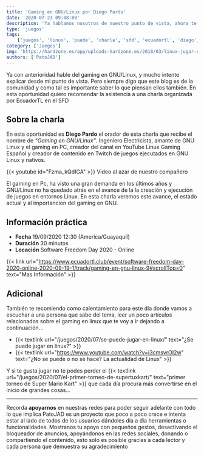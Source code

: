 ```yaml
---
title: 'Gaming en GNU/Linux por Diego Pardo'
date: '2020-07-23 09:48:00'
description: 'Ya hablamos nosotros de nuestro punto de vista, ahora te invitamos a la charla de Diego Pardo en el SFD'
type: 'juegos'
tags:
    ['juegos', 'linux', 'puede', 'charla', 'sfd', 'ecuadortl', 'diego', 'pardo']
category: ['Juegos']
img: 'https://hardzone.es/app/uploads-hardzone.es/2018/03/linux-jugar-ordenador.jpg'
authors: ['PatoJAD']
---
```


Ya con anterioridad hable del gaming en GNU/Linux, y mucho intente explicar desde mi punto de vista. Pero siempre digo que este blog es de la comunidad y como tal es importante saber lo que piensan ellos también. En esta oportunidad quiero recomendar la asistencia a una charla organizada por EcuadorTL en el SFD

## Sobre la charla

En esta oportunidad es **Diego Pardo** el orador de esta charla que recibe el nombre de _“Gaming en GNU/Linux”_. Ingeniero Electricista, amante de GNU Linux y el gaming en PC, creador del canal en YouTube Linux Gaming Español y creador de contenido en Twitch de juegos ejecutados en GNU Linux y nativos.

{{< youtube id="Fzma_kQdIGA" >}}
Video al azar de nuestro compañero

El gaming en Pc, ha visto una gran demanda en los últimos años y GNU/Linux no ha quedado atrás en el avance de la la creación y ejecución de juegos en entornos Linux. En esta charla veremos este avance, el estado actual y al importancion del gaming en GNU.

## Información práctica

-   **Fecha** 19/09/2020 12:30 (America/Guayaquil)
-   **Duración** 30 minutos
-   **Locación** Software Freedom Day 2020 - Online

{{< link url="https://www.ecuadortl.club/event/software-freedom-day-2020-online-2020-09-19-1/track/gaming-en-gnu-linux-9#scrollTop=0" text="Mas Información" >}}

## Adicional

También te recomiendo como calentamiento para este dia donde vamos a escuchar a una persona que sabe del tema, leer un poco artículos relacionados sobre el gaming en linux que te voy a ir dejando a continuación...

-   {{< textlink url="/juegos/2020/07/se-puede-jugar-en-linux/" text="¿Se puede jugar en linux?" >}}
-   {{< textlink url="https://www.youtube.com/watch?v=i3cmsvrOI2w" text="¿No se puede o no se hace? La actualidad de Linux" >}}

Y si te gusta jugar no te podes perder el {{< textlink url="/juegos/2020/07/el-primer-torneo-de-supertuxkart/" text="primer torneo de Super Mario Kart" >}} que cada día procura más convertirse en el inicio de grandes cosas...

---

Recorda **apoyarnos** en nuestras redes para poder seguir adelante con todo lo que implica PatoJAD es un proyecto que poco a poco crece e intenta estar al lado de todos de los usuarios dándoles dia a dia herramientas o funcionalidades. Mostranos tu apoyo con pequeños gestos, desactivando el bloqueador de anuncios, apoyándonos en las redes sociales, donando o compartiendo el contenido, esto solo es posible gracias a cada lector y cada persona que demuestra su agradecimiento
